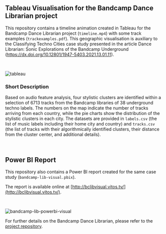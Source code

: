 ## Tableau Visualisation for the Bandcamp Dance Librarian project

This repository contains a timeline animation created in Tableau for the Bandcamp Dance Librarian project (`timeline.mp4`) with some track examples (`trackexamples.pdf`). This geographic visualisation is auxiliary to the Classifying Techno Cities case study presented in the article Dance Librarian: Sonic Explorations of the Bandcamp Underground (https://dx.doi.org/10.12801/1947-5403.2021.13.01.11).

<br/>

![tableau](https://user-images.githubusercontent.com/27296850/147887636-1af20386-5a62-4d8b-b7cb-7733ca943b56.gif)

### Short Description

Based on audio feature analysis, four stylistic clusters are identified within a selection of 6713 tracks from the Bandcamp libraries of 38 underground techno labels. The numbers on the map indicate the number of tracks arriving from each country, while the pie charts show the distribution of the stylistic clusters in each city. The datasets are provided in `labels.csv` (the list of music labels including their home city and country) and `tracks.csv` (the list of tracks with their algorithmically identified clusters, their distance from the cluster center, and additional details).

<br/>

## Power BI Report

This repository also contains a Power BI report created for the same case study (`bandcamp-lib-visual.pbix`).

The report is available online at [http://bclibvisual.vitos.tv/](http://bclibvisual.vitos.tv/).

<br/>

![bandcamp-lib-powerbi-visual](https://user-images.githubusercontent.com/27296850/160894696-84003642-cfb8-48b8-b5e9-e7246324f721.jpg)


For further details on the Bandcamp Dance Librarian, please refer to the [project repository](https://github.com/bvitos/bandcamp_librarian).
